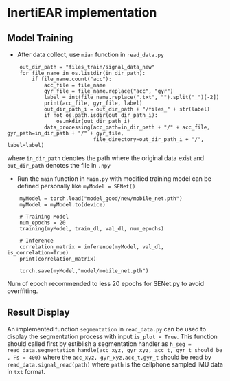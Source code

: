 # InertiEAR implementation


## Model Training
+ After data collect, use `mian` function in `read_data.py`
```    in_dir_path = "files_train/original_data_new"
    out_dir_path = "files_train/signal_data_new"
    for file_name in os.listdir(in_dir_path):
        if file_name.count("acc"):
            acc_file = file_name
            gyr_file = file_name.replace("acc", "gyr")
            label = int(file_name.replace(".txt", "").split("_")[-2])
            print(acc_file, gyr_file, label)
            out_dir_path_i = out_dir_path + "/files_" + str(label)
            if not os.path.isdir(out_dir_path_i):
                os.mkdir(out_dir_path_i)
            data_processing(acc_path=in_dir_path + "/" + acc_file, gyr_path=in_dir_path + "/" + gyr_file,
                            file_directory=out_dir_path_i + "/", label=label)
```
where `in_dir_path` denotes the path where the original data exist and `out_dir_path` denotes the file in `.npy`
+ Run the `main` function in `Main.py` with modified training model can be defined personally like `myModel = SENet()`
```
    myModel = torch.load("model_good/new/mobile_net.pth")
    myModel = myModel.to(device)

    # Training Model
    num_epochs = 20
    training(myModel, train_dl, val_dl, num_epochs)

    # Inference
    correlation_matrix = inference(myModel, val_dl, is_correlation=True)
    print(correlation_matrix)

    torch.save(myModel,"model/mobile_net.pth")
```
Num of epoch recommended to less 20 epochs for SENet.py to avoid overffiting.
## Result Display
An implemented function `segmentation` in `read_data.py` can be used to display the segmentation process with input `is_plot = True`.
This function should called first by estiblish a segmentation handler as `h_seg = read_data.segmentation_handle(acc_xyz, gyr_xyz, acc_t, gyr_t should be , Fs = 400)`
where the `acc_xyz, gyr_xyz,acc_t,gyr_t` should be read by `read_data.signal_read(path)` where `path` is the cellphone sampled IMU data in `txt` format.
